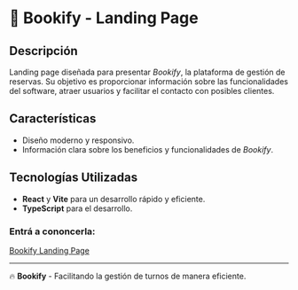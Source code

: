 # 📘 Bookify - Landing Page

## Descripción
Landing page diseñada para presentar *Bookify*, la plataforma de gestión de reservas. Su objetivo es proporcionar información sobre las funcionalidades del software, atraer usuarios y facilitar el contacto con posibles clientes.

## Características
- Diseño moderno y responsivo.
- Información clara sobre los beneficios y funcionalidades de *Bookify*.

## Tecnologías Utilizadas
- **React** y **Vite** para un desarrollo rápido y eficiente.
- **TypeScript** para el desarrollo.

### Entrá a cononcerla:
[Bookify Landing Page](https://landing-bookify.vercel.app/)

---

🔥 **Bookify** - Facilitando la gestión de turnos de manera eficiente.

